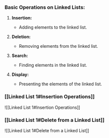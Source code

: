 ### Basic Operations on Linked Lists:

1. **Insertion:**
   - Adding elements to the linked list.

2. **Deletion:**
   - Removing elements from the linked list.

3. **Search:**
   - Finding elements in the linked list.

4. **Display:**
   - Presenting the elements of the linked list.

### [[Linked List 1#Insertion Operations]]
![[Linked List 1#Insertion Operations]]

### [[Linked List 1#Delete from a Linked List]]
![[Linked List 1#Delete from a Linked List]]
